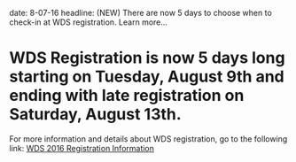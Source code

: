 date: 8-07-16
headline: (NEW) There are now 5 days to choose when to check-in at WDS registration. Learn more...

# WDS Registration is now 5 days long starting on Tuesday, August 9th and ending with late registration on Saturday, August 13th. 

For more information and details about WDS registration, go to the following link: <a href="https://madmimi.com/p/619d78/">WDS 2016 Registration Information</a>
